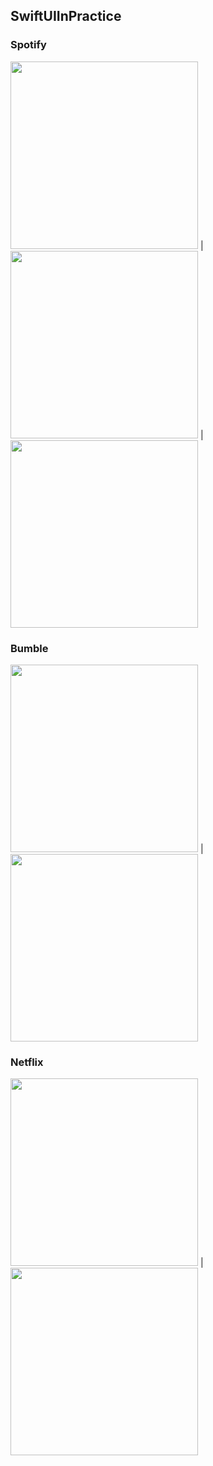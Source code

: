 ## SwiftUIInPractice

### Spotify
<img src="https://github.com/ram4ik/SwiftUIInPractice/blob/main/SwiftUIInPractice/Assets.xcassets/spotify/1.imageset/1.png" width="300"> |
<img src="https://github.com/ram4ik/SwiftUIInPractice/blob/main/SwiftUIInPractice/Assets.xcassets/spotify/2.imageset/2.png" width="300"> |
<img src="https://github.com/ram4ik/SwiftUIInPractice/blob/main/SwiftUIInPractice/Assets.xcassets/spotify/3.imageset/3.png" width="300"> 

### Bumble
<img src="https://github.com/ram4ik/SwiftUIInPractice/blob/main/SwiftUIInPractice/Assets.xcassets/Bumble/4.imageset/4.png" width="300"> |
<img src="https://github.com/ram4ik/SwiftUIInPractice/blob/main/SwiftUIInPractice/Assets.xcassets/Bumble/5.imageset/5.png" width="300">

### Netflix
<img src="https://github.com/ram4ik/SwiftUIInPractice/blob/main/SwiftUIInPractice/Assets.xcassets/Netflix/6.imageset/6.png" width="300"> |
<img src="https://github.com/ram4ik/SwiftUIInPractice/blob/main/SwiftUIInPractice/Assets.xcassets/Netflix/7.imageset/7.png" width="300">
